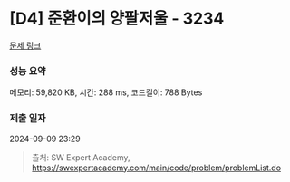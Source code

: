 # [D4] 준환이의 양팔저울 - 3234 

[문제 링크](https://swexpertacademy.com/main/code/problem/problemDetail.do?contestProbId=AWAe7XSKfUUDFAUw) 

### 성능 요약

메모리: 59,820 KB, 시간: 288 ms, 코드길이: 788 Bytes

### 제출 일자

2024-09-09 23:29



> 출처: SW Expert Academy, https://swexpertacademy.com/main/code/problem/problemList.do